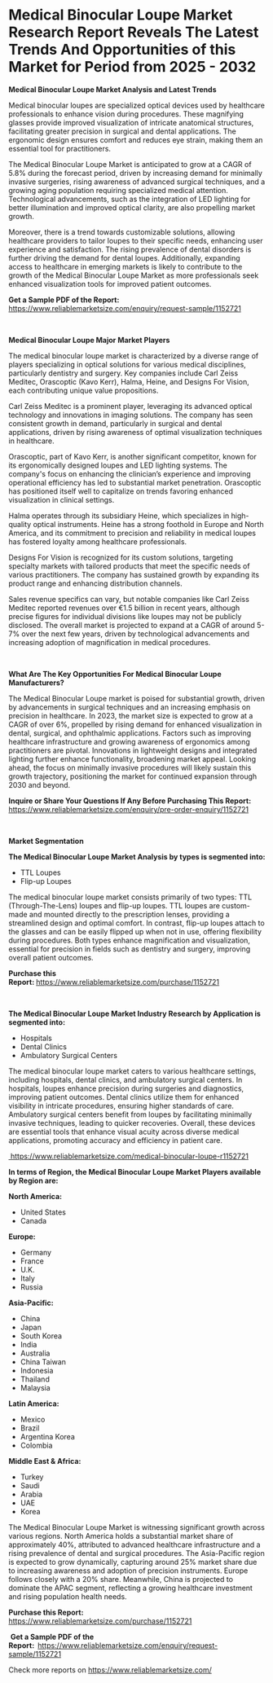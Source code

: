 <p><h1>Medical Binocular Loupe Market Research Report Reveals The Latest Trends And Opportunities of this Market for Period from 2025 - 2032</h1></p><p><strong>Medical Binocular Loupe Market Analysis and Latest Trends</strong></p>
<p><p>Medical binocular loupes are specialized optical devices used by healthcare professionals to enhance vision during procedures. These magnifying glasses provide improved visualization of intricate anatomical structures, facilitating greater precision in surgical and dental applications. The ergonomic design ensures comfort and reduces eye strain, making them an essential tool for practitioners.</p><p>The Medical Binocular Loupe Market is anticipated to grow at a CAGR of 5.8% during the forecast period, driven by increasing demand for minimally invasive surgeries, rising awareness of advanced surgical techniques, and a growing aging population requiring specialized medical attention. Technological advancements, such as the integration of LED lighting for better illumination and improved optical clarity, are also propelling market growth.</p><p>Moreover, there is a trend towards customizable solutions, allowing healthcare providers to tailor loupes to their specific needs, enhancing user experience and satisfaction. The rising prevalence of dental disorders is further driving the demand for dental loupes. Additionally, expanding access to healthcare in emerging markets is likely to contribute to the growth of the Medical Binocular Loupe Market as more professionals seek enhanced visualization tools for improved patient outcomes.</p></p>
<p><strong>Get a Sample PDF of the Report:&nbsp;</strong> <a href="https://www.reliablemarketsize.com/enquiry/request-sample/1152721?utm_campaign=3563&utm_medium=2&utm_source=Github&utm_content=ia&utm_term=22032025&utm_id=medical-binocular-loupe">https://www.reliablemarketsize.com/enquiry/request-sample/1152721</a></p>
<p>&nbsp;</p>
<p><strong>Medical Binocular Loupe Major Market Players</strong></p>
<p><p>The medical binocular loupe market is characterized by a diverse range of players specializing in optical solutions for various medical disciplines, particularly dentistry and surgery. Key companies include Carl Zeiss Meditec, Orascoptic (Kavo Kerr), Halma, Heine, and Designs For Vision, each contributing unique value propositions.</p><p>Carl Zeiss Meditec is a prominent player, leveraging its advanced optical technology and innovations in imaging solutions. The company has seen consistent growth in demand, particularly in surgical and dental applications, driven by rising awareness of optimal visualization techniques in healthcare.</p><p>Orascoptic, part of Kavo Kerr, is another significant competitor, known for its ergonomically designed loupes and LED lighting systems. The company's focus on enhancing the clinician’s experience and improving operational efficiency has led to substantial market penetration. Orascoptic has positioned itself well to capitalize on trends favoring enhanced visualization in clinical settings.</p><p>Halma operates through its subsidiary Heine, which specializes in high-quality optical instruments. Heine has a strong foothold in Europe and North America, and its commitment to precision and reliability in medical loupes has fostered loyalty among healthcare professionals.</p><p>Designs For Vision is recognized for its custom solutions, targeting specialty markets with tailored products that meet the specific needs of various practitioners. The company has sustained growth by expanding its product range and enhancing distribution channels.</p><p>Sales revenue specifics can vary, but notable companies like Carl Zeiss Meditec reported revenues over €1.5 billion in recent years, although precise figures for individual divisions like loupes may not be publicly disclosed. The overall market is projected to expand at a CAGR of around 5-7% over the next few years, driven by technological advancements and increasing adoption of magnification in medical procedures.</p></p>
<p>&nbsp;</p>
<p><strong>What Are The Key Opportunities For Medical Binocular Loupe Manufacturers?</strong></p>
<p><p>The Medical Binocular Loupe market is poised for substantial growth, driven by advancements in surgical techniques and an increasing emphasis on precision in healthcare. In 2023, the market size is expected to grow at a CAGR of over 6%, propelled by rising demand for enhanced visualization in dental, surgical, and ophthalmic applications. Factors such as improving healthcare infrastructure and growing awareness of ergonomics among practitioners are pivotal. Innovations in lightweight designs and integrated lighting further enhance functionality, broadening market appeal. Looking ahead, the focus on minimally invasive procedures will likely sustain this growth trajectory, positioning the market for continued expansion through 2030 and beyond.</p></p>
<p><strong>Inquire or Share Your Questions If Any Before Purchasing This Report:</strong> <a href="https://www.reliablemarketsize.com/enquiry/pre-order-enquiry/1152721?utm_campaign=3563&utm_medium=2&utm_source=Github&utm_content=ia&utm_term=22032025&utm_id=medical-binocular-loupe">https://www.reliablemarketsize.com/enquiry/pre-order-enquiry/1152721</a></p>
<p>&nbsp;</p>
<p><strong>Market Segmentation</strong></p>
<p><strong>The Medical Binocular Loupe Market Analysis by types is segmented into:</strong></p>
<p><ul><li>TTL Loupes</li><li>Flip-up Loupes</li></ul></p>
<p><p>The medical binocular loupe market consists primarily of two types: TTL (Through-The-Lens) loupes and flip-up loupes. TTL loupes are custom-made and mounted directly to the prescription lenses, providing a streamlined design and optimal comfort. In contrast, flip-up loupes attach to the glasses and can be easily flipped up when not in use, offering flexibility during procedures. Both types enhance magnification and visualization, essential for precision in fields such as dentistry and surgery, improving overall patient outcomes.</p></p>
<p><strong>Purchase this Report:&nbsp;</strong><a href="https://www.reliablemarketsize.com/purchase/1152721?utm_campaign=3563&utm_medium=2&utm_source=Github&utm_content=ia&utm_term=22032025&utm_id=medical-binocular-loupe">https://www.reliablemarketsize.com/purchase/1152721</a></p>
<p>&nbsp;</p>
<p><strong>The Medical Binocular Loupe Market Industry Research by Application is segmented into:</strong></p>
<p><ul><li>Hospitals</li><li>Dental Clinics</li><li>Ambulatory Surgical Centers</li></ul></p>
<p><p>The medical binocular loupe market caters to various healthcare settings, including hospitals, dental clinics, and ambulatory surgical centers. In hospitals, loupes enhance precision during surgeries and diagnostics, improving patient outcomes. Dental clinics utilize them for enhanced visibility in intricate procedures, ensuring higher standards of care. Ambulatory surgical centers benefit from loupes by facilitating minimally invasive techniques, leading to quicker recoveries. Overall, these devices are essential tools that enhance visual acuity across diverse medical applications, promoting accuracy and efficiency in patient care.</p></p>
<p><a href="https://www.reliablemarketsize.com/medical-binocular-loupe-r1152721?utm_campaign=3563&utm_medium=2&utm_source=Github&utm_content=ia&utm_term=22032025&utm_id=medical-binocular-loupe">&nbsp;https://www.reliablemarketsize.com/medical-binocular-loupe-r1152721</a></p>
<p><strong>In terms of Region, the Medical Binocular Loupe Market Players available by Region are:</strong></p>
<p>
    <p> <strong> North America: </strong>
        <ul>
            <li>United States</li>
            <li>Canada</li>
        </ul>
        </p> 
    <p> <strong> Europe: </strong>
        <ul>
            <li>Germany</li>
            <li>France</li>
            <li>U.K.</li>
            <li>Italy</li>
            <li>Russia</li>
        </ul>
        </p> 
    <p> <strong> Asia-Pacific: </strong>
        <ul>
            <li>China</li>
            <li>Japan</li>
            <li>South Korea</li>
            <li>India</li>
            <li>Australia</li>
            <li>China Taiwan</li>
            <li>Indonesia</li>
            <li>Thailand</li>
            <li>Malaysia</li>
        </ul>
        </p> 
    <p> <strong> Latin America: </strong>
        <ul>
            <li>Mexico</li>
            <li>Brazil</li>
            <li>Argentina Korea</li>
            <li>Colombia</li>
        </ul>
        </p> 
    <p> <strong> Middle East & Africa: </strong>
        <ul>
            <li>Turkey</li>
            <li>Saudi</li>
            <li>Arabia</li>
            <li>UAE</li>
            <li>Korea</li>
        </ul>
    </p>
    </p>
<p><p>The Medical Binocular Loupe Market is witnessing significant growth across various regions. North America holds a substantial market share of approximately 40%, attributed to advanced healthcare infrastructure and a rising prevalence of dental and surgical procedures. The Asia-Pacific region is expected to grow dynamically, capturing around 25% market share due to increasing awareness and adoption of precision instruments. Europe follows closely with a 20% share. Meanwhile, China is projected to dominate the APAC segment, reflecting a growing healthcare investment and rising population health needs.</p></p>
<p><strong>Purchase this Report: </strong><a href="https://www.reliablemarketsize.com/purchase/1152721?utm_campaign=3563&utm_medium=2&utm_source=Github&utm_content=ia&utm_term=22032025&utm_id=medical-binocular-loupe">https://www.reliablemarketsize.com/purchase/1152721</a></p>
<p>&nbsp;<strong>Get a Sample PDF of the Report:&nbsp;&nbsp;</strong><a href="https://www.reliablemarketsize.com/enquiry/request-sample/1152721?utm_campaign=3563&utm_medium=2&utm_source=Github&utm_content=ia&utm_term=22032025&utm_id=medical-binocular-loupe">https://www.reliablemarketsize.com/enquiry/request-sample/1152721</a></p>
<p><strong></strong></p>
<p>Check more reports on <a href="https://www.reliablemarketsize.com/?utm_campaign=3563&utm_medium=2&utm_source=Github&utm_content=ia&utm_term=22032025&utm_id=medical-binocular-loupe">https://www.reliablemarketsize.com/</a></p>